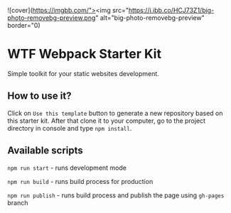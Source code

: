 ![cover](https://imgbb.com/"><img src="https://i.ibb.co/HCJ73Z1/big-photo-removebg-preview.png" alt="big-photo-removebg-preview" border="0)

# WTF Webpack Starter Kit 

Simple toolkit for your static websites development.

## How to use it?

Click on `Use this template` button to generate a new repository based on this starter kit. After that clone it to your computer, go to the project directory in console and type `npm install`.

## Available scripts

`npm run start` - runs development mode

`npm run build` - runs build process for production

`npm run publish` - runs build process and publish the page using `gh-pages` branch

